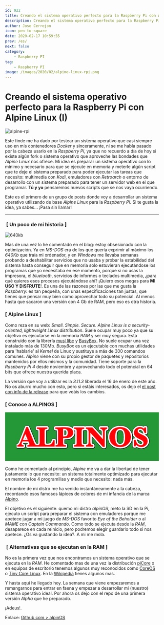 ```yaml
---
id: 922
title: Creando el sistema operativo perfecto para la Raspberry Pi con Alpine Linux (I)
description: Creando el sistema operativo perfecto para la Raspberry Pi con Alpine Linux (I)
author: Jose Cerrejon
icon: pen-to-square
date: 2020-02-17 10:59:55
prev: /es/
next: false
category:
    - Raspberry PI
tag:
    - Raspberry PI
image: /images/2020/02/alpine-linux-rpi.png
---
```


# Creando el sistema operativo perfecto para la Raspberry Pi con Alpine Linux (I)

![alpine-rpi](/images/2020/02/alpine-linux-rpi.png)

Este finde me ha dado por testear un sistema operativo que casi siempre uso en mis contenedores _Docker_ y sinceramente, ni se me había pasado por la cabeza usarlo en la _Raspberry Pi_, ya que no recuerdo a día de hoy si existe algún fork o sistema operativo que aproveche las bondades que _Alpine Linux_ nos ofrece. Mi idea es preparar un sistema operativo con lo mínimo y necesario para que se ejecute en memoria y meterle algún script que te deje el sistema preparado para poder ejecutar las tareas que necesito: multimedia con _Kodi_, emuladores con _Retroarch_ o entorno de desarrollo con un sistema preparado para tener un servidor web en el que programar. **Tú y yo** pensaremos nuevos scripts que se nos vaya ocurriendo.

Este es el primero de un grupo de posts donde voy a desarrollar un sistema operativo utilizando de base _Alpine Linux_ para la _Raspberry Pi_. Si te gusta la idea, ya sabes... ¡Pasa sin llamar!

---

###  [ Un poco de mi historia ]

![640kb](/images/2020/02/640-kb.jpg)

Mas de una vez lo he comentado en el blog: estoy obsesionado con la optimización. Ya en _MS-DOS_ era de los que quería exprimir al máximo los _640Kb_ que traía mi ordenador, y en _Windows_ me llevaba semanas probando a deshabilitar servicios que no usaba y probar la estabilidad del sistema hasta conseguir que en memoria solo estuvieran ejecutándose los programas que yo necesitaba en ese momento, porque si no usas la impresora, el _bluetooth_, servicios de informes o teclados multimedia, ¿para qué quieres esos procesos ejecutándose ahí? ¡Quiero esos megas para **MI USO Y DISFRUTE**!. Es una de las razones por las que me gusta la _Raspberry_: es tan pequeña, con unas especificaciones tan justas, que tienes que pensar muy bien como aprovechar todo su potencial. Al menos hasta que sacaron una versión con 4 Gb de RAM, pero eso es otra historia.

### [ Alpine Linux ]

Como reza en su web: _Small. Simple. Secure. Alpine Linux is a security-oriented, lightweight Linux distribution_. Suele ocupar muy poco ya que su objetivo es ejecutarse en la memoria _RAM_ y ser muy segura. Está construido con la librería [musl libc](https://www.musl-libc.org/intro.html) y [BusyBox](https://es.wikipedia.org/wiki/Busybox). No suele ocupar una vez instalado más de 130Mb. _BusyBox_ es un ejecutable con muchas utilidades para 'hablarle' al _Kernel_ de Linux y sustituye a más de 300 comandos comunes. _Alpine_ viene con su propio gestor de paquetes y repositorios mantenidos por ellos mismos y la comunidad. Tiene soporte para la _Raspberry Pi 4_ desde noviembre y aprovechando todo el potencial en 64 bits que ofrece nuestra querida placa.

La versión que voy a utilizar es la _3.11.3_ liberada el 16 de enero de este año. No os aburro mucho con esto, pero si estáis interesados, os dejo el [el post con info de la release](https://git.alpinelinux.org/cgit/aports/log/?h=v3.11.3) para que veáis los cambios.

### [ Conoce a ALPINOS ]

![AlpinOS](https://github.com/jmcerrejon/alpinOS/raw/master/logo.png)

Como he comentado al principio, _Alpine_ me va a dar la libertad de tener justamente lo que necesito: un sistema totalmente optimizado para ejecutar en memoria los 4 programillas y medio que necesito: nada más.

El nombre de mi distro me ha venido instantáneamente a la cabeza, recordando esos famosos lápices de colores de mi infancia de la marca [Alpino](https://www.alpino.eu/alpino/es/).

El objetivo es el siguiente: quemo mi distro _alpinOS_, meto la SD en la Pi, ejecuto un script para preparar el sistema con emuladores porque me apetece jugar a mi juego de _MS-DOS_ favorito _Eye of the Beholder_ o al _MAME_ con _Captain Commando_. Como todo se ejecuta desde la _RAM_, desaparece en cada reinicio, pero podremos elegir guardarlo todo si nos apetece. ¿Os va gustando la idea?. A mi me mola.

###  [ Alternativas que se ejecutan en la RAM ]

No es la primera vez que nos encontramos un sistema operativo que se ejecuta en la _RAM_. He comentado mas de una vez la distribución [piCore](/post.php?id=362) o en equipos de escritorio tenemos algunos muy reconocidos como [CoreOS](https://coreos.com) o [Tiny Core Linux](https://tinycorelinux.net). En la [Wikipedia](https://en.wikipedia.org/wiki/List_of_Linux_distributions_that_run_from_RAM) tienes algunos mas.

Y hasta aquí he llegado hoy. La semana que viene empezaremos a remangarnos para entrar en faena y empezar a desarrollar mi (nuestro) sistema operativo ideal. Por ahora os dejo con el repo de una primera versión _Alpha_ que he preparado.

¡Adeus!.

Enlace: [Github.com > alpinOS](https://github.com/jmcerrejon/alpinOS)
